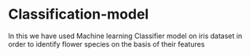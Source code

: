 # Classification-model
In this we have used Machine learning Classifier model on iris dataset in order to identify flower species on the basis of their features
